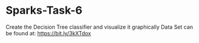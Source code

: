 # Sparks-Task-6
Create the Decision Tree classifier and visualize it graphically
Data Set can be found at: https://bit.ly/3kXTdox

